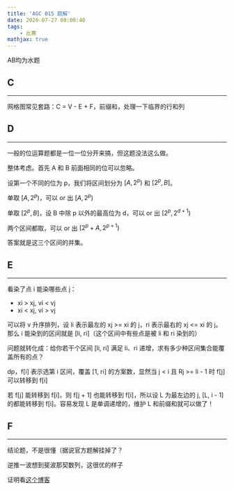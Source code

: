 ```yaml
---
title: 'AGC 015 题解'
date: 2020-07-27 08:00:40
tags: 
    - 比赛
mathjax: true
---
```


AB均为水题

## C
-----

网格图常见套路：C = V - E + F，前缀和，处理一下临界的行和列

## D
-----

一般的位运算题都是一位一位分开来搞，但这题没法这么做。

整体考虑。首先 A 和 B 前面相同的位可以忽略。

设第一个不同的位为 p，我们将区间划分为 $[A, 2^p)$ 和 $[2^p, B]$。

单取 $[A, 2^p)$，可以 or 出 $[A, 2^p)$

单取 $[2^p, B]$，设 B 中除 p 以外的最高位为 d，可以 or 出 $[2^p, 2^{d + 1})$

两个区间都取，可以 or 出 $[2^p + A, 2^{p + 1})$

答案就是这三个区间的并集。

## E
-----

看染了点 i 能染哪些点 j：

* xi > xj, vi < vj
* xi < xj, vi > vj

可以将 v 升序排列，设 li 表示最左的 xj >= xi 的 j，ri 表示最右的 xj <= xi 的 j。那么 i 能染到的区间就是 [li, ri]（这个区间中有些点是被 li 和 ri 染到的）

问题就转化成：给你若干个区间 [li, ri] 满足 li、ri 递增，求有多少种区间集合能覆盖所有的点？

dp，f[i] 表示选第 i 区间，覆盖 [1, ri] 的方案数，显然当 j < i 且 Rj >= li - 1 时 f[j] 可以转移到 f[i]

若 f[j] 能转移到 f[i]，则 f[j + 1] 也能转移到 f[i]，所以设 L 为最左边的 j, [L, i - 1] 的都能转移到 f[i]。容易发现 L 是单调递增的，维护 L 和前缀和就可以做了！

## F
-----

结论题，不是很懂（据说官方题解挂掉了？

逆推一波想到斐波那契数列，这很优的样子

证明看[这个博客](https://blog.csdn.net/corsica6/article/details/88579827)